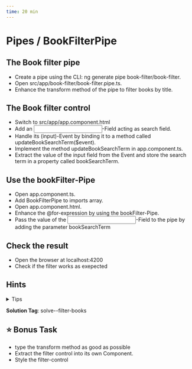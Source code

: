 ```yaml
---
time: 20 min
---
```



# Pipes / BookFilterPipe

## The Book filter pipe

- Create a pipe using the CLI: ng generate pipe book-filter/book-filter.
- Open src/app/book-filter/book-filter.pipe.ts.
- Enhance the transform method of the pipe to filter books by title.

## The Book filter control

- Switch to src/app/app.component.html
- Add an <input>-Field acting as search field.
- Handle its (input)-Event by binding it to a method called updateBookSearchTerm($event).
- Implement the method updateBookSearchTerm in app.component.ts.
- Extract the value of the input field from the Event and store the search term in a property called bookSearchTerm.

## Use the bookFilter-Pipe

- Open app.component.ts.
- Add BookFilterPipe to imports array.
- Open app.component.html.
- Enhance the @for-expression by using the bookFilter-Pipe.
- Pass the value of the <input>-Field to the pipe by adding the parameter bookSearchTerm

## Check the result

- Open the browser at localhost:4200
- Check if the filter works as exepected


## Hints

<details>
<summary>Tips</summary>

```ts
// book-filter.pipe.ts
// filters an array and checks if the title contains 'Hello'
books.filter((book) => book.title.includes('Hello'))
```

```html
<!-- app.component html -->


<!-- search input -->

<input (input)="updateBookSearchTerm($event)">

<!--  use pipe -->

@for(book of books | bookFilter: bookSearchTerm; track book.title){
<app-book-card ...>
```

```ts
// app.component.ts

// store input value in property
updateBookSearchTerm(input: Event) {
  this.bookSearchTerm = (input.target as HTMLInputElement).value;
  //                                  ^ tells the TypeScript-Compiler to treat the target property as HTMLInputElement
}
```

</details>

**Solution Tag**: solve--filter-books

## ⭐️ Bonus Task
- type the transform method as good as possible
- Extract the filter control into its own Component.
- Style the filter-control 
